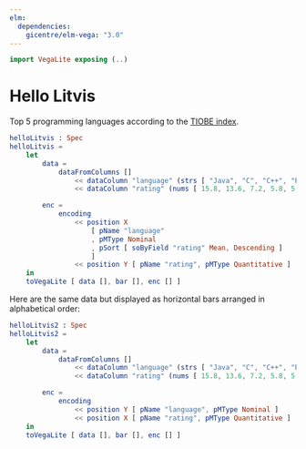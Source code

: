 ```yaml
---
elm:
  dependencies:
    gicentre/elm-vega: "3.0"
---
```


```elm {l=hidden}
import VegaLite exposing (..)
```

# Hello Litvis

Top 5 programming languages according to the [TIOBE index](https://www.tiobe.com/tiobe-index).

```elm {v}
helloLitvis : Spec
helloLitvis =
    let
        data =
            dataFromColumns []
                << dataColumn "language" (strs [ "Java", "C", "C++", "Python", "C#" ])
                << dataColumn "rating" (nums [ 15.8, 13.6, 7.2, 5.8, 5.3 ])

        enc =
            encoding
                << position X
                    [ pName "language"
                    , pMType Nominal
                    , pSort [ soByField "rating" Mean, Descending ]
                    ]
                << position Y [ pName "rating", pMType Quantitative ]
    in
    toVegaLite [ data [], bar [], enc [] ]
```

Here are the same data but displayed as horizontal bars arranged in alphabetical order:

```elm {v}
helloLitvis2 : Spec
helloLitvis2 =
    let
        data =
            dataFromColumns []
                << dataColumn "language" (strs [ "Java", "C", "C++", "Python", "C#" ])
                << dataColumn "rating" (nums [ 15.8, 13.6, 7.2, 5.8, 5.3 ])

        enc =
            encoding
                << position Y [ pName "language", pMType Nominal ]
                << position X [ pName "rating", pMType Quantitative ]
    in
    toVegaLite [ data [], bar [], enc [] ]
```
